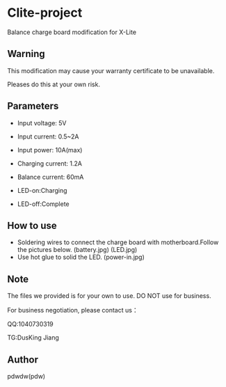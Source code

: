 # Clite-project
Balance charge board modification for X-Lite

## Warning
This modification may cause your warranty certificate to be unavailable.

Pleases do this at your own risk.

## Parameters
*  Input voltage: 5V
*  Input current: 0.5~2A
*  Input power: 10A(max)
*  Charging current: 1.2A
*  Balance current: 60mA

*  LED-on:Charging
*  LED-off:Complete

## How to use
*  Soldering wires to connect the charge board with motherboard.Follow the pictures below.
(battery.jpg)
(LED.jpg)
*  Use hot glue to solid the LED.
(power-in.jpg)

## Note
The files we provided is for your own to use. DO NOT use for business.

For business negotiation, please contact us：

QQ:1040730319

TG:DusKing Jiang

## Author

pdwdw(pdw)
